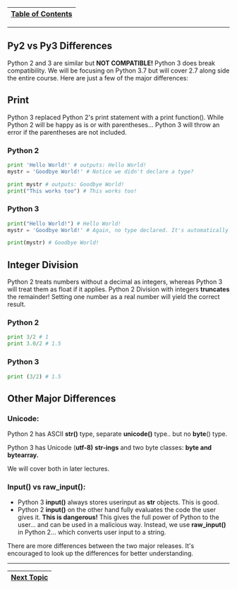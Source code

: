 |[Table of Contents](/00-Table-of-Contents.md)|
|---|

---

## Py2 vs Py3 Differences

Python 2 and 3 are similar but **NOT COMPATIBLE!** Python 3 does break compatibility. We will be focusing on Python 3.7 but will cover 2.7 along side the entire course. Here are just a few of the major differences:

## Print

Python 3 replaced Python 2's print statement with a print function\(\). While Python 2 will be happy as is or with parentheses... Python 3 will throw an error if the parentheses are not included.

### Python 2

```python
print 'Hello World!' # outputs: Hello World!
mystr = 'Goodbye World!' # Notice we didn't declare a type?

print mystr # outputs: Goodbye World!
print("This works too") # This works too!
```

### Python 3

```python
print("Hello World!") # Hello World!
mystr = 'Goodbye World!' # Again, no type declared. It's automatically determined. 

print(mystr) # Goodbye World!
```

## Integer Division

Python 2 treats numbers without a decimal as integers, whereas Python 3 will treat them as float if it applies. Python 2 Division with integers **truncates** the remainder! Setting one number as a real number will yield the correct result.

### Python 2

```python
print 3/2 # 1
print 3.0/2 # 1.5
```

### Python 3

```python
print (3/2) # 1.5
```

## Other Major Differences

### Unicode:

Python 2 has ASCII **str\(\)** type, separate **unicode\(\)** type.. but no **byte**\(\) type.

Python 3 has Unicode \(**utf-8\)** **str-ings** and two byte classes: **byte and bytearray.**

We will cover both in later lectures.

### Input\(\) vs raw\_input\(\):

* Python 3 **input\(\)** always stores userinput as **str** objects. This is good.
* Python 2 **input\(\)** on the other hand fully evaluates the code the user gives it. **This is dangerous!** This gives the full power of Python to the user... and can be used in a malicious way. Instead, we use **raw\_input\(\)** in Python 2... which converts user input to a string. 

There are more differences between the two major releases. It's encouraged to look up the differences for better understanding.

---

|[Next Topic](/01_python_features/05_running_python.md)|
|---|
